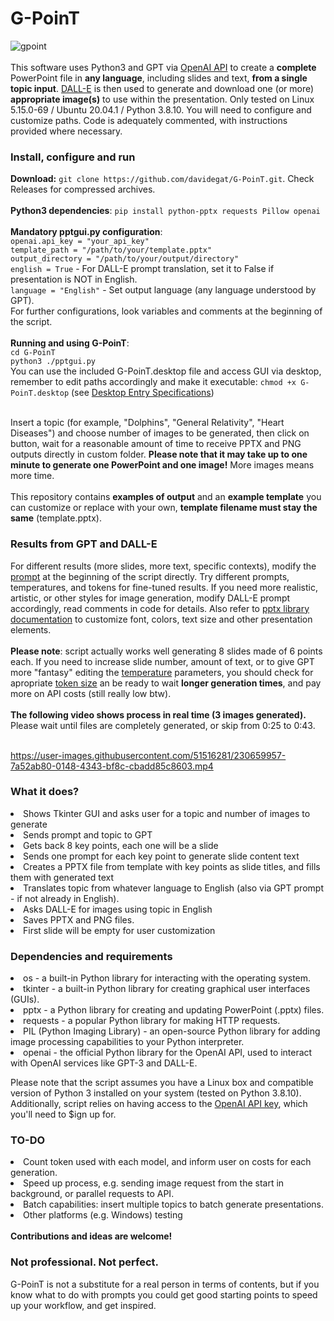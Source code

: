 # G-PoinT
![gpoint](https://user-images.githubusercontent.com/51516281/230681564-354cb7db-9330-4524-9ec2-efb2fe96c485.png)
<br><br>
This software uses Python3 and GPT via <a href="https://platform.openai.com/docs/api-reference/introduction">OpenAI API</a> to create a <b>complete</b> PowerPoint file in <b>any language</b>, including slides and text, <b>from a single topic input</b>. <a href="https://platform.openai.com/docs/api-reference/images">DALL-E</a> is then used to generate and download one (or more) <b>appropriate image(s)</b> to use within the presentation. Only tested on Linux 5.15.0-69 / Ubuntu 20.04.1 / Python 3.8.10. You will need to configure and customize paths. Code is adequately commented, with instructions provided where necessary. 

<h3>Install, configure and run</h3>
<b>Download:</b> <code>git clone https://github.com/davidegat/G-PoinT.git</code>. Check Releases for compressed archives.<br><br>
<b>Python3 dependencies</b>: <code>pip install python-pptx requests Pillow openai</code><br><br>
<b>Mandatory pptgui.py configuration</b>:<br>
<code>openai.api_key = "your_api_key"
template_path = "/path/to/your/template.pptx"
output_directory = "/path/to/your/output/directory"</code><br>
<code>english = True</code> - For DALL-E prompt translation, set it to False if presentation is NOT in English.<br>
<code>language = "English"</code> - Set output language (any language understood by GPT).<br>
For further configurations, look variables and comments at the beginning of the script.<br><br>
<b>Running and using G-PoinT</b>:<br>
<code>cd G-PoinT</code><br>
<code>python3 ./pptgui.py</code><br>
You can use the included G-PoinT.desktop file and access GUI via desktop, remember to edit paths accordingly and make it executable: <code>chmod +x G-PoinT.desktop</code> (see <a href="https://developer-old.gnome.org/desktop-entry-spec/">Desktop Entry Specifications</a>)<br><br>

Insert a topic (for example, "Dolphins", "General Relativity", "Heart Diseases") and choose number of images to be generated, then click on button, wait for a reasonable amount of time to receive PPTX and PNG outputs directly in custom folder. <b>Please note that it may take up to one minute to generate one PowerPoint and one image!</b> More images means more time.<br><br>
This repository contains <b>examples of output</b> and an <b>example template</b> you can customize or replace with your own, <b>template filename must stay the same</b> (template.pptx).
<h3>Results from GPT and DALL-E</h3>
For different results (more slides, more text, specific contexts), modify the <a href="https://help.openai.com/en/articles/6654000-best-practices-for-prompt-engineering-with-openai-api">prompt</a> at the beginning of the script directly. Try different prompts, temperatures, and tokens for fine-tuned results. If you need more realistic, artistic, or other styles for image generation, modify DALL-E prompt accordingly, read comments in code for details. Also refer to <a href="https://python-pptx.readthedocs.io/en/latest/">pptx library documentation</a> to customize font, colors, text size and other presentation elements.<br><br>
<b>Please note</b>: script actually works well generating 8 slides made of 6 points each. If you need to increase slide number, amount of text, or to give GPT more "fantasy" editing the <a href="https://platform.openai.com/docs/api-reference/completions/create#completions/create-temperature">temperature</a> parameters, you should check for apropriate <a href="https://help.openai.com/en/articles/4936856-what-are-tokens-and-how-to-count-them">token size</a> an be ready to wait <b>longer generation times</b>, and pay more on API costs (still really low btw).<br><br>
<b>The following video shows process in real time (3 images generated).</b> Please wait until files are completely generated, or skip from 0:25 to 0:43.<br><br>

https://user-images.githubusercontent.com/51516281/230659957-7a52ab80-0148-4343-bf8c-cbadd85c8603.mp4

<h3>What it does?</h3>

<li>Shows Tkinter GUI and asks user for a topic and number of images to generate
<li>Sends prompt and topic to GPT
<li>Gets back 8 key points, each one will be a slide
<li>Sends one prompt for each key point to generate slide content text
<li>Creates a PPTX file from template with key points as slide titles, and fills them with generated text
<li>Translates topic from whatever language to English (also via GPT prompt - if not already in English).
<li>Asks DALL-E for images using topic in English
<li>Saves PPTX and PNG files.
<li>First slide will be empty for user customization

<h3>Dependencies and requirements</h3>

<li>os - a built-in Python library for interacting with the operating system.
<li>tkinter - a built-in Python library for creating graphical user interfaces (GUIs).
<li>pptx - a Python library for creating and updating PowerPoint (.pptx) files.
<li>requests - a popular Python library for making HTTP requests.
<li>PIL (Python Imaging Library) - an open-source Python library for adding image processing capabilities to your Python interpreter.
<li>openai - the official Python library for the OpenAI API, used to interact with OpenAI services like GPT-3 and DALL-E.

Please note that the script assumes you have a Linux box and compatible version of Python 3 installed on your system (tested on Python 3.8.10). Additionally, script relies on having access to the <a href="https://platform.openai.com/account/api-keys">OpenAI API key</a>, which you'll need to $ign up for.
<h3>TO-DO</h3>
<li>Count token used with each model, and inform user on costs for each generation.
<li>Speed up process, e.g. sending image request from the start in background, or parallel requests to API.
<li>Batch capabilities: insert multiple topics to batch generate presentations.
<li>Other platforms (e.g. Windows) testing<br>
<br><b>Contributions and ideas are welcome!</b>

<h3>Not professional. Not perfect.</h3>
G-PoinT is not a substitute for a real person in terms of contents, but if you know what to do with prompts you could get good starting points to speed up your workflow, and get inspired.
